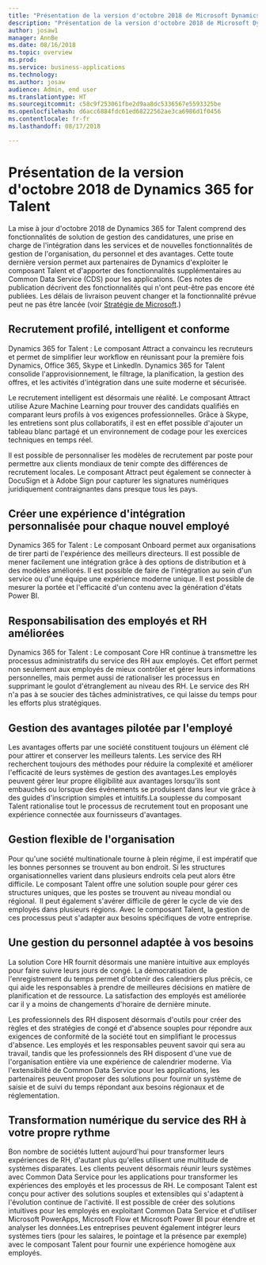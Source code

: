 ```yaml
---
title: "Présentation de la version d'octobre 2018 de Microsoft Dynamics 365 for Talent"
description: "Présentation de la version d'octobre 2018 de Microsoft Dynamics 365 for Talent"
author: josaw1
manager: AnnBe
ms.date: 08/16/2018
ms.topic: overview
ms.prod: 
ms.service: business-applications
ms.technology: 
ms.author: josaw
audience: Admin, end user
ms.translationtype: HT
ms.sourcegitcommit: c58c9f253061fbe2d9aa8dc5336567e5593325be
ms.openlocfilehash: d6acc6884fdc61ed68222562ae3ca6986d1f0456
ms.contentlocale: fr-fr
ms.lasthandoff: 08/17/2018

---
```

#  <a name="overview-of-dynamics-365-for-talent-october-18-release"></a>Présentation de la version d'octobre 2018 de Dynamics 365 for Talent

La mise à jour d'octobre 2018 de Dynamics 365 for Talent comprend des fonctionnalités de solution de gestion des candidatures, une prise en charge de l'intégration dans les services et de nouvelles fonctionnalités de gestion de l'organisation, du personnel et des avantages. Cette toute dernière version permet aux partenaires de Dynamics d'exploiter le composant Talent et d'apporter des fonctionnalités supplémentaires au Common Data Service (CDS) pour les applications. (Ces notes de publication décrivent des fonctionnalités qui n'ont peut-être pas encore été publiées. Les délais de livraison peuvent changer et la fonctionnalité prévue peut ne pas être lancée (voir [Stratégie de Microsoft](https://go.microsoft.com/fwlink/p/?linkid=2007332).)

## <a name="streamlined-intelligent-and-compliant-recruiting"></a>Recrutement profilé, intelligent et conforme

Dynamics 365 for Talent : Le composant Attract a convaincu les recruteurs et permet de simplifier leur workflow en réunissant pour la première fois Dynamics, Office 365, Skype et LinkedIn. Dynamics 365 for Talent consolide l'approvisionnement, le filtrage, la planification, la gestion des offres, et les activités d'intégration dans une suite moderne et sécurisée. 

Le recrutement intelligent est désormais une réalité. Le composant Attract utilise Azure Machine Learning pour trouver des candidats qualifiés en comparant leurs profils à vos exigences professionnelles. Grâce à Skype, les entretiens sont plus collaboratifs, il est en effet possible d'ajouter un tableau blanc partagé et un environnement de codage pour les exercices techniques en temps réel. 

Il est possible de personnaliser les modèles de recrutement par poste pour permettre aux clients mondiaux de tenir compte des différences de recrutement locales. Le composant Attract peut également se connecter à DocuSign et à Adobe Sign pour capturer les signatures numériques juridiquement contraignantes dans presque tous les pays. 

## <a name="create-a-personalized-onboarding-experience-for-every-new-hire"></a>Créer une expérience d'intégration personnalisée pour chaque nouvel employé

Dynamics 365 for Talent : Le composant Onboard permet aux organisations de tirer parti de l'expérience des meilleurs directeurs.  Il est possible de mener facilement une intégration grâce à des options de distribution et à des modèles améliorés. Il est possible de faire de l'intégration au sein d'un service ou d'une équipe une expérience moderne unique. Il est possible de mesurer la portée et l'efficacité d'un contenu avec la génération d'états Power BI.  

## <a name="employee-empowerment-and-improved-hr"></a>Responsabilisation des employés et RH améliorées

Dynamics 365 for Talent : Le composant Core HR continue à transmettre les processus administratifs du service des RH aux employés. Cet effort permet non seulement aux employés de mieux contrôler et gérer leurs informations personnelles, mais permet aussi de rationaliser les processus en supprimant le goulot d'étranglement au niveau des RH. Le service des RH n'a pas à se soucier des tâches administratives, ce qui laisse du temps pour les efforts plus stratégiques. 

## <a name="employee-driven-benefits-management"></a>Gestion des avantages pilotée par l'employé

Les avantages offerts par une société constituent toujours un élément clé pour attirer et conserver les meilleurs talents. Les service des RH recherchent toujours des méthodes pour réduire la complexité et améliorer l'efficacité de leurs systèmes de gestion des avantages.Les employés peuvent gérer leur propre éligibilité aux avantages lorsqu'ils sont embauchés ou lorsque des événements se produisent dans leur vie grâce à des guides d'inscription simples et intuitifs.La souplesse du composant Talent rationalise tout le processus de recrutement tout en proposant une expérience connectée aux fournisseurs d'avantages.   

## <a name="flexible-organizational-management"></a>Gestion flexible de l'organisation

Pour qu'une société multinationale tourne à plein régime, il est impératif que les bonnes personnes se trouvent au bon endroit. Si les structures organisationnelles varient dans plusieurs endroits cela peut alors être difficile. Le composant Talent offre une solution souple pour gérer ces structures uniques, que les postes se trouvent au niveau mondial ou régional.  Il peut également s'avérer difficile de gérer le cycle de vie des employés dans plusieurs régions. Avec le composant Talent, la gestion de ces processus peut s'adapter aux besoins spécifiques de votre entreprise.

## <a name="workforce-management-that-works-for-you"></a>Une gestion du personnel adaptée à vos besoins

La solution Core HR fournit désormais une manière intuitive aux employés pour faire suivre leurs jours de congé. La démocratisation de l'enregistrement du temps permet d'obtenir des calendriers plus précis, ce qui aide les responsables à prendre de meilleures décisions en matière de planification et de ressource. La satisfaction des employés est améliorée car il y a moins de changements d'horaire de dernière minute. 

Les professionnels des RH disposent désormais d'outils pour créer des règles et des stratégies de congé et d'absence souples pour répondre aux exigences de conformité de la société tout en simplifiant le processus d'absence. Les employés et les responsables peuvent savoir qui sera au travail, tandis que les professionnels des RH disposent d'une vue de l'organisation entière via une expérience de calendrier moderne. Via l'extensibilité de Common Data Service pour les applications, les partenaires peuvent proposer des solutions pour fournir un système de saisie et de suivi du temps répondant aux besoins régionaux et de réglementation. 

## <a name="digital-transformation-of-hr-at-your-own-pace"></a>Transformation numérique du service des RH à votre propre rythme

Bon nombre de sociétés luttent aujourd'hui pour transformer leurs expériences de RH, d'autant plus qu'elles utilisent une multitude de systèmes disparates. Les clients peuvent désormais réunir leurs systèmes avec Common Data Service pour les applications pour transformer les expériences des employés et les processus de RH. Le composant Talent est conçu pour activer des solutions souples et extensibles qui s'adaptent à l'évolution continue de l'activité. Il est possible de créer des solutions intuitives pour les employés en exploitant Common Data Service et d'utiliser Microsoft PowerApps, Microsoft Flow et Microsoft Power BI pour étendre et analyser les données.Les entreprises peuvent également intégrer leurs systèmes tiers (pour les salaires, le pointage et la présence par exemple) avec le composant Talent pour fournir une expérience homogène aux employés. 

